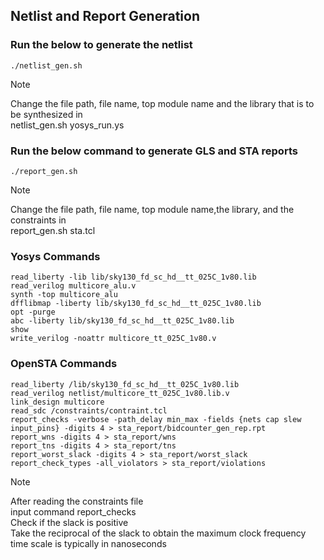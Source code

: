 ## Netlist and Report Generation


### Run the below to generate the netlist
```
./netlist_gen.sh
```
> [!NOTE]
> Change the file path, file name, top module name and the library that is to be synthesized in </br>
> netlist_gen.sh yosys_run.ys

### Run the below command to generate GLS and STA reports
```
./report_gen.sh
```
> [!NOTE]
> Change the file path, file name, top module name,the library, and the constraints in </br>
> report_gen.sh sta.tcl


### Yosys Commands
```
read_liberty -lib lib/sky130_fd_sc_hd__tt_025C_1v80.lib
read_verilog multicore_alu.v 
synth -top multicore_alu
dfflibmap -liberty lib/sky130_fd_sc_hd__tt_025C_1v80.lib
opt -purge 
abc -liberty lib/sky130_fd_sc_hd__tt_025C_1v80.lib
show
write_verilog -noattr multicore_tt_025C_1v80.v
```

### OpenSTA Commands
```
read_liberty /lib/sky130_fd_sc_hd__tt_025C_1v80.lib
read_verilog netlist/multicore_tt_025C_1v80.lib.v
link_design multicore
read_sdc /constraints/contraint.tcl
report_checks -verbose -path_delay min_max -fields {nets cap slew input_pins} -digits 4 > sta_report/bidcounter_gen_rep.rpt
report_wns -digits 4 > sta_report/wns
report_tns -digits 4 > sta_report/tns
report_worst_slack -digits 4 > sta_report/worst_slack
report_check_types -all_violators > sta_report/violations
```
> [!NOTE]
> After reading the constraints file </br>
> input command report_checks </br>
> Check if the slack is positive </br>
> Take the reciprocal of the slack to obtain the maximum clock frequency </br>
> time scale is typically in nanoseconds </br>
